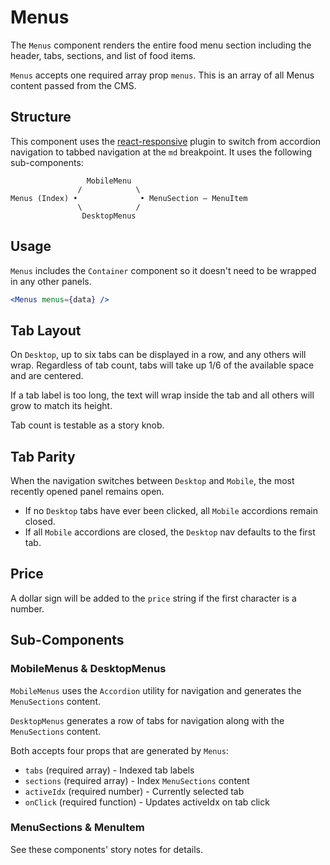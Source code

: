 # Menus

The `Menus` component renders the entire food menu section including the header,
tabs, sections, and list of food items.

`Menus` accepts one required array prop `menus`. This is an array of all Menus
content passed from the CMS.

## Structure

This component uses the
[react-responsive](https://www.npmjs.com/package/react-responsive) plugin to
switch from accordion navigation to tabbed navigation at the `md` breakpoint. It
uses the following sub-components:

```
                 MobileMenu
               /            \
Menus (Index) •              • MenuSection – MenuItem
               \            /
                DesktopMenus

```

## Usage

`Menus` includes the `Container` component so it doesn't need to be wrapped in
any other panels.

```jsx
<Menus menus={data} />
```

## Tab Layout

On `Desktop`, up to six tabs can be displayed in a row, and any others will
wrap. Regardless of tab count, tabs will take up 1/6 of the available
space and are centered.

If a tab label is too long, the text will wrap inside the tab and all others
will grow to match its height.

Tab count is testable as a story knob.



## Tab Parity

When the navigation switches between `Desktop` and `Mobile`, the most recently
opened panel remains open.

- If no `Desktop` tabs have ever been clicked, all `Mobile` accordions remain
  closed.
- If all `Mobile` accordions are closed, the `Desktop` nav defaults to the first
  tab.


## Price

A dollar sign will be added to the `price` string if the first character is a
number.


## Sub-Components

### MobileMenus & DesktopMenus

`MobileMenus` uses the `Accordion` utility for navigation and generates the
`MenuSections` content.

`DesktopMenus` generates a row of tabs for navigation along with the
`MenuSections` content.

Both accepts four props that are generated by `Menus`:

- `tabs` (required array) -  Indexed tab labels
- `sections` (required array) - Index `MenuSections` content
- `activeIdx` (required number) - Currently selected tab
- `onClick` (required function) - Updates activeIdx on tab click

### MenuSections & MenuItem

See these components' story notes for details.
